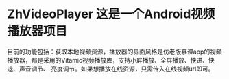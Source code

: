 # ZhVideoPlayer 这是一个Android视频播放器项目



目前的功能包括：获取本地视频资源，播放器的界面风格是仿老版慕课app的视频播放器，都是采用的Vitamio视频播放库，支持小屏播放、全屏播放、快进、快退、声音调节、
亮度调节。如果想播放在线资源，只需传入在线视频url即可。
